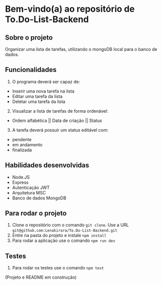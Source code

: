 # Bem-vindo(a) ao repositório de To.Do-List-Backend

###
## Sobre o projeto

Organizar uma lista de tarefas, utilizando o mongoDB local para o banco de dados.

## Funcionalidades

1. O programa deverá ser capaz de:
- Inserir uma nova tarefa na lista
- Editar uma tarefa da lista
- Deletar uma tarefa da lista

2. Visualizar a lista de tarefas de forma ordenável:
- Ordem alfabética || Data de criação || Status

3. A tarefa deverá possuir um status editável com:
- pendente
- em andamento
- finalizada

## Habilidades desenvolvidas

- Node.JS
- Express
- Autenticação JWT
- Arquitetura MSC
- Banco de dados MongoDB

## Para rodar o projeto

1. Clone o repositório com o comando `git clone`. Use a URL `git@github.com:Lenakirara/To.Do-List-Backend.git`
2. Entre na pasta do projeto e instale `npm install`
3. Para rodar a aplicação use o comando `npm run dev`

## Testes

1. Para rodar os testes use o comando `npm test`



(Projeto e README em construção)
